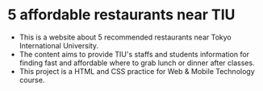 # 5 affordable restaurants near TIU
- This is a website about 5 recommended restaurants near Tokyo International University.
- The content aims to provide TIU's staffs and students information for finding fast and affordable where to grab lunch or dinner after classes.
- This project is a HTML and CSS practice for Web & Mobile Technology course.
